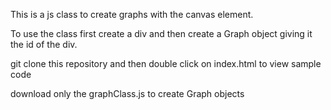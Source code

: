 This is a js class to create graphs with the canvas element.

To use the class first create a div and then create a Graph object giving it the id of the div.

git clone this repository and then double click on index.html to view sample code

download only the graphClass.js to create Graph objects
